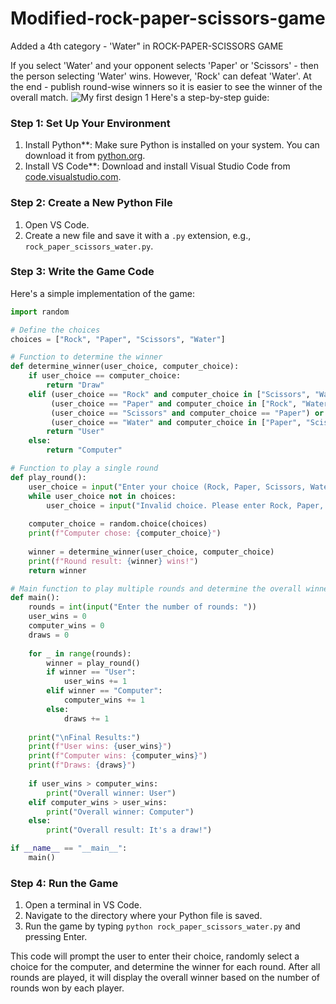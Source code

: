 # Modified-rock-paper-scissors-game
Added a 4th category - 'Water" in ROCK-PAPER-SCISSORS GAME

If you select 'Water' and your opponent selects 'Paper' or 'Scissors' - then the person selecting 'Water' wins. However, 'Rock' can defeat 'Water'.
At the end - publish round-wise winners so it is easier to see the winner of the overall match.
![My first design 1](https://github.com/user-attachments/assets/2c8b456f-fc98-42e1-a749-2781a5d47565)
Here's a step-by-step guide:
 ### Step 1: Set Up Your Environment
1. Install Python**: Make sure Python is installed on your system. You can download it from [python.org](https://www.python.org/).
2. Install VS Code**: Download and install Visual Studio Code from [code.visualstudio.com](https://code.visualstudio.com/).

### Step 2: Create a New Python File
1. Open VS Code.
2. Create a new file and save it with a `.py` extension, e.g., `rock_paper_scissors_water.py`.

### Step 3: Write the Game Code

Here's a simple implementation of the game:

```python
import random

# Define the choices
choices = ["Rock", "Paper", "Scissors", "Water"]

# Function to determine the winner
def determine_winner(user_choice, computer_choice):
    if user_choice == computer_choice:
        return "Draw"
    elif (user_choice == "Rock" and computer_choice in ["Scissors", "Water"]) or \
         (user_choice == "Paper" and computer_choice in ["Rock", "Water"]) or \
         (user_choice == "Scissors" and computer_choice == "Paper") or \
         (user_choice == "Water" and computer_choice in ["Paper", "Scissors"]):
        return "User"
    else:
        return "Computer"

# Function to play a single round
def play_round():
    user_choice = input("Enter your choice (Rock, Paper, Scissors, Water): ").capitalize()
    while user_choice not in choices:
        user_choice = input("Invalid choice. Please enter Rock, Paper, Scissors, or Water: ").capitalize()
    
    computer_choice = random.choice(choices)
    print(f"Computer chose: {computer_choice}")
    
    winner = determine_winner(user_choice, computer_choice)
    print(f"Round result: {winner} wins!")
    return winner

# Main function to play multiple rounds and determine the overall winner
def main():
    rounds = int(input("Enter the number of rounds: "))
    user_wins = 0
    computer_wins = 0
    draws = 0
    
    for _ in range(rounds):
        winner = play_round()
        if winner == "User":
            user_wins += 1
        elif winner == "Computer":
            computer_wins += 1
        else:
            draws += 1
    
    print("\nFinal Results:")
    print(f"User wins: {user_wins}")
    print(f"Computer wins: {computer_wins}")
    print(f"Draws: {draws}")
    
    if user_wins > computer_wins:
        print("Overall winner: User")
    elif computer_wins > user_wins:
        print("Overall winner: Computer")
    else:
        print("Overall result: It's a draw!")

if __name__ == "__main__":
    main()
```

### Step 4: Run the Game
1. Open a terminal in VS Code.
2. Navigate to the directory where your Python file is saved.
3. Run the game by typing `python rock_paper_scissors_water.py` and pressing Enter.

This code will prompt the user to enter their choice, randomly select a choice for the computer, and determine the winner for each round. After all rounds are played, it will display the overall winner based on the number of rounds won by each player.

